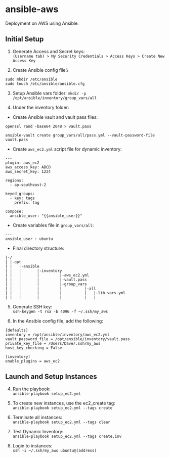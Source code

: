 # ansible-aws
Deployment on AWS using Ansible.

## Initial Setup
1. Generate Access and Secret keys:\
`(Username tab) > My Security Credentials > Access Keys > Create New Access Key`

2. Create Ansible config file:\
```
sudo mkdir /etc/ansible
sudo touch /etc/ansible/ansible.cfg
```

3. Setup Ansible vars folder:
`mkdir -p /opt/ansible/inventory/group_vars/all`

4. Under the inventory folder:
  * Create Ansible vault and vault pass files:
  ```
  openssl rand -base64 2048 > vault.pass
  
  ansible-vault create group_vars/all/pass.yml --vault-password-file vault.pass
  ```
  
  * Create `aws_ec2.yml` script file for dynamic inventory:
  ```
  ---
  plugin: aws_ec2
  aws_access_key: ABCD
  aws_secret_key: 1234

  regions:
    - ap-southeast-2

  keyed_groups:
    - key: tags
      prefix: tag

  compose:
    ansible_user: "{{ansible_user}}"
  ```
  
  * Create variables file in `group_vars/all`:
  ```
  ---
  ansible_user : ubuntu
  ```
  
  * Final directory structure:
  ```
  |-/
  | |-opt
  | |   |-ansible
  | |   |       |-inventory
  | |   |       |         |-aws_ec2.yml
  | |   |       |         |-vault.pass
  | |   |       |         |-group_vars
  | |   |       |         |          |-all
  | |   |       |         |          |   |-lib_vars.yml
  | |   |       |         |          |   |
```
  
5. Generate SSH key:\
`ssh-keygen -t rsa -b 4096 -f ~/.ssh/my_aws`

6. In the Ansible config file, add the following:
```
[defaults]
inventory = /opt/ansible/inventory/aws_ec2.yml
vault_password_file = /opt/ansible/inventory/vault.pass
private_key_file = /Users/Dave/.ssh/my_aws
host_key_checking = False

[inventory]
enable_plugins = aws_ec2
```

## Launch and Setup Instances

4. Run the playbook:\
`ansible-playbook setup_ec2.yml`

5. To create new instances, use the ec2_create tag:\
`ansible-playbook setup_ec2.yml --tags create`

6. Terminate all instances:\
`ansible-playbook setup_ec2.yml --tags clear`

7. Test Dynamic Inventory:\
`ansible-playbook setup_ec2.yml --tags create,inv`

7. Login to instances:\
`ssh -i ~/.ssh/my_aws ubuntu@(address)`

